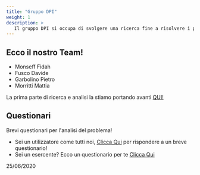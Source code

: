 ```yaml
---
title: "Gruppo DPI"
weight: 1
description: >
   Il gruppo DPI si occupa di svolgere una ricerca fine a risolvere i problemi dovuti ai Dispositivi di Protezione Individuale
---
```


## Ecco il nostro Team!

* Monseff Fidah
* Fusco Davide
* Garbolino Pietro
* Morritti Mattia

La prima parte di ricerca e analisi la stiamo portando avanti [QUI!](https://docs.google.com/presentation/d/18RxxflILKe6Hd1KKLPOOjiQAYauPZnTPTjp2voCpWwk/edit?usp=sharing)

## Questionari 
Brevi questionari per l'analisi del problema!
 * Sei un utilizzatore come tutti noi, [Clicca Qui](https://forms.gle/EJoazGx6mBv1rZiy9) per rispondere a un breve questionario! <br>
 * Sei un esercente? Ecco un questionario per te [Clicca Qui](https://forms.gle/zXH3fCwTGBo66oJm7)

25/06/2020
